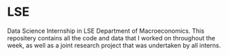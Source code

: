 # LSE
Data Science Internship in LSE Department of Macroeconomics. This repositery contains all the code and data that I worked on throughout the week, as well as a joint research project that was undertaken by all interns.
